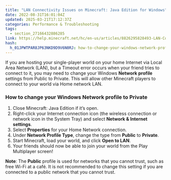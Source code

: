 ```yaml
---
title: "LAN Connectivity Issues on Minecraft: Java Edition for Windows"
date: 2022-08-31T16:01:04Z
updated: 2025-03-21T17:12:37Z
categories: Performance & Troubleshooting
tags:
  - section_27166432886285
link: https://help.minecraft.net/hc/en-us/articles/8826295828493-LAN-Connectivity-Issues-on-Minecraft-Java-Edition-for-Windows
hash:
  h_01JPWTPAR8JP63NKD9D9V6N0RJ: how-to-change-your-windows-network-profile-to-private
---
```


If you are hosting your single-player world on your home Internet via Local Area Network (LAN), but a Timeout error occurs when your friend tries to connect to it, you may need to change your Windows **Network profile** settings from Public to Private. This will allow other Minecraft players to connect to your world via Home network LAN.

### How to change your Windows Network profile to Private

1.  Close Minecraft: Java Edition if it’s open. 
2.  Right-click your Internet connection icon (the wireless connection or network icon in the System Tray) and select **Network & Internet settings**. 
3.  Select **Properties** for your Home Network connection. 
4.  Under **Network Profile Type**, change the type from **Public** to **Private**. 
5.  Start Minecraft, load your world, and click **Open to LAN**.
6.  Your friends should now be able to join your world from the Play Multiplayer screen!

**Note**: The **Public** profile is used for networks that you cannot trust, such as free Wi-Fi at a café. It is not recommended to change this setting if you are connected to a public network that you cannot trust.
